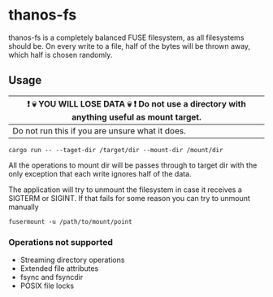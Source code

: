 # thanos-fs
thanos-fs is a completely balanced FUSE filesystem, as all filesystems should be.
On every write to a file, half of the bytes will be thrown away, which half is chosen randomly.


## Usage

| :exclamation: :skull:  YOU WILL LOSE DATA :skull: :exclamation: Do not use a directory with anything useful as mount target.   |
|-----------------------------------------|
|Do not run this if you are unsure what it does.|


```
cargo run -- --taget-dir /target/dir --mount-dir /mount/dir
```

All the operations to mount dir will be passes through to target dir with the only exception
that each write ignores half of the data.


The application will try to unmount the filesystem in case it receives a SIGTERM or SIGINT.
If that fails for some reason you can try to unmount manually

```
fusermount -u /path/to/mount/point
```

### Operations not supported

- Streaming directory operations
- Extended file attributes
- fsync and fsyncdir
- POSIX file locks
